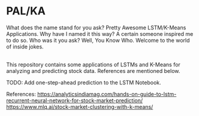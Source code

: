 # PAL/KA

What does the name stand for you ask? Pretty Awesome LSTM/K-Means Applications. Why have I named it this way? A certain someone inspired me to do so. Who was it you ask? Well, You Know Who. Welcome to the world of inside jokes.<br><br>

This repository contains some applications of LSTMs and K-Means for analyzing and predicting stock data. References are mentioned below. 

TODO: Add one-step-ahead prediction to the LSTM Notebook.

References:
https://analyticsindiamag.com/hands-on-guide-to-lstm-recurrent-neural-network-for-stock-market-prediction/
https://www.mlq.ai/stock-market-clustering-with-k-means/
